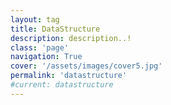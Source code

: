 ```yaml
---
layout: tag
title: DataStructure
description: description..!
class: 'page'
navigation: True
cover: '/assets/images/cover5.jpg'
permalink: 'datastructure'
#current: datastructure
---
```

